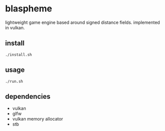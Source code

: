 # blaspheme

lightweight game engine based around signed distance fields. implemented in vulkan.

## install
`./install.sh`


## usage

`./run.sh`

## dependencies
* vulkan
* glfw
* vulkan memory allocator 
* stb
